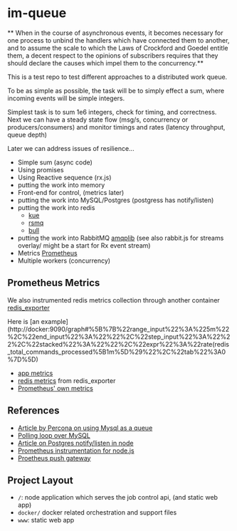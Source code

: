 # im-queue

** When in the course of asynchronous events, it becomes necessary for one process to unbind the handlers which have connected them to another, and to assume the scale to which the Laws of Crockford and Goedel entitle them, a decent respect to the opinions of subscribers requires that they should declare the causes which impel them to the concurrency.**

This is a test repo to test different approaches to a distributed work queue.

To be as simple as possible, the task will be to simply effect a sum, where incoming events will be simple integers.

Simplest task is to sum 1e6 integers, check for timing, and correctness.
Next we can have a steady state flow (msg/s, concurrency or producers/consumers) and monitor timings and rates (latency throughput, queue depth)

Later we can address issues of resilience...

- Simple sum (async code)
- Using promises
- Using Reactive sequence (rx.js)
- putting the work into memory
- Front-end for control, (metrics later)
- putting the work into MySQL/Postgres (postgress has notify/listen)
- putting the work into redis 
	- [kue](https://github.com/Automattic/kue)
	- [rsmq](https://github.com/smrchy/rsmq)
	- [bull](https://github.com/OptimalBits/bull)
- putting the work into RabbitMQ [amqplib](https://github.com/squaremo/amqp.node/) (see also rabbit.js for streams overlay/ might be a start for Rx event stream)
- Metrics [Prometheus](https://github.com/prometheus/node_exporter)
- Multiple workers (concurrency)

## Prometheus Metrics

We also instrumented redis metrics collection through another container [redis_exporter](https://github.com/oliver006/redis_exporter)

Here is [an example](http://docker:9090/graph#%5B%7B%22range_input%22%3A%225m%22%2C%22end_input%22%3A%22%22%2C%22step_input%22%3A%22%22%2C%22stacked%22%3A%22%22%2C%22expr%22%3A%22rate(redis_total_commands_processed%5B1m%5D%29%22%2C%22tab%22%3A0%7D%5D)

- [app metrics](http://docker/metrics)
- [redis metrics](http://docker:9121/metrics) from redis_exporter
- [Prometheus' own metrics](http://docker:9090/metrics)


## References

- [Article by Percona on using Mysql as a queue](https://blog.engineyard.com/2011/5-subtle-ways-youre-using-mysql-as-a-queue-and-why-itll-bite-you/)
- [Polling loop over MySQL](http://www.gianlucaguarini.com/blog/push-notification-server-streaming-on-a-mysql-database/)
- [Article on Postgres notify/listen in node](http://voxpelli.com/2015/01/pubsub-with-postgres-and-node-js/)
- [Prometheus instrumentation for node.js](https://github.com/StreamMachine/prometheus_client_nodejs)
- [Proetheus push gateway](https://github.com/prometheus/pushgateway)

## Project Layout

- `/`: node application which serves the job control api, (and static web app)
- `docker/` docker related orchestration and support files
- `www`: static web app
